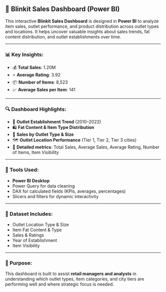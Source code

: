 

## 🛒 Blinkit Sales Dashboard (Power BI)

This interactive **Blinkit Sales Dashboard** is designed in **Power BI** to analyze item sales, outlet performance, and product distribution across outlet types and locations. It helps uncover valuable insights about sales trends, fat content distribution, and outlet establishments over time.

---

### 📊 Key Insights:

* 💰 **Total Sales**: 1.20M
* ⭐ **Average Rating**: 3.92
* 📦 **Number of Items**: 8,523
* 📈 **Average Sales per Item**: 141

---

### 🔍 Dashboard Highlights:

* 📆 **Outlet Establishment Trend** (2010–2022)
* 🛍️ **Fat Content & Item Type Distribution**
* 🏪 **Sales by Outlet Type & Size**
* 🗺️ **Outlet Location Performance** (Tier 1, Tier 2, Tier 3 cities)
* 🧾 **Detailed metrics**: Total Sales, Average Sales, Average Rating, Number of Items, Item Visibility

---

### 🧰 Tools Used:

* **Power BI Desktop**
* Power Query for data cleaning
* DAX for calculated fields (KPIs, averages, percentages)
* Slicers and filters for dynamic interactivity

---

### 📁 Dataset Includes:

* Outlet Location Type & Size
* Item Fat Content & Type
* Sales & Ratings
* Year of Establishment
* Item Visibility

---

### 🎯 Purpose:

This dashboard is built to assist **retail managers and analysts** in understanding which outlet types, item categories, and city tiers are performing well and where strategic focus is needed.

